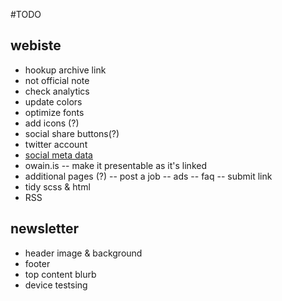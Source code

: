#TODO

## webiste
- hookup archive link
- not official note
- check analytics
- update colors
- optimize fonts
- add icons (?)
- social share buttons(?)
- twitter account
- [social meta data](https://github.com/h5bp/html5-boilerplate/blob/v4.1.0/doc/extend.md#social-networks)
- owain.is
-- make it presentable as it's linked
- additional pages (?)
-- post a job
-- ads
-- faq
-- submit link
- tidy scss & html
- RSS

## newsletter
- header image & background
- footer
- top content blurb
- device testsing